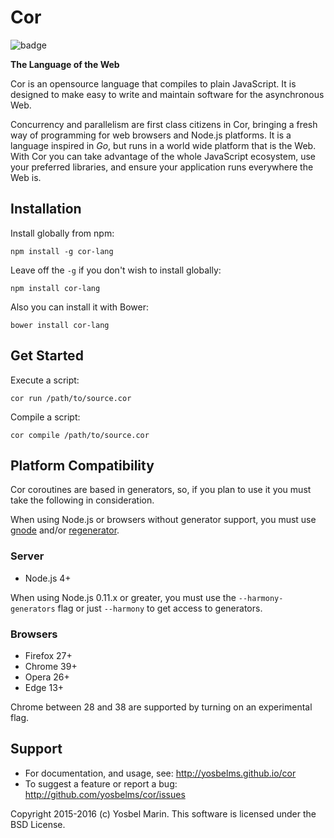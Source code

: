 # Cor

![badge](https://circleci.com/gh/yosbelms/cor/tree/master.png?circle-token=687381b892447ef211dc27dd08a9752b9ec450af)

**The Language of the Web**

Cor is an opensource language that compiles to plain JavaScript. It is designed to make easy to write and maintain software for the asynchronous Web.

Concurrency and parallelism are first class citizens in Cor, bringing a fresh way of programming for web browsers and Node.js platforms. It is a language inspired in _Go_, but runs in a world wide platform that is the Web. With Cor you can take advantage of the whole JavaScript ecosystem, use your preferred libraries, and ensure your application runs everywhere the Web is.


## Installation

Install globally from npm:
```
npm install -g cor-lang
```

Leave off the `-g` if you don't wish to install globally:
```
npm install cor-lang
```

Also you can install it with Bower:
```
bower install cor-lang
```

## Get Started

Execute a script:
```
cor run /path/to/source.cor
```

Compile a script:
```
cor compile /path/to/source.cor
```


## Platform Compatibility

Cor coroutines are based in generators, so, if you plan to use it you must take the following in consideration.

When using Node.js or browsers without generator support, you must use [gnode](https://github.com/TooTallNate/gnode) and/or [regenerator](http://facebook.github.io/regenerator/).

### Server

* Node.js 4+

When using Node.js 0.11.x or greater, you must use the `--harmony-generators` flag or just `--harmony` to get access to generators.

### Browsers

* Firefox 27+
* Chrome 39+
* Opera 26+
* Edge 13+

Chrome between 28 and 38 are supported by turning on an experimental flag.

## Support

* For documentation, and usage, see: http://yosbelms.github.io/cor
* To suggest a feature or report a bug: http://github.com/yosbelms/cor/issues

Copyright 2015-2016 (c) Yosbel Marin. This software is licensed under the BSD License.